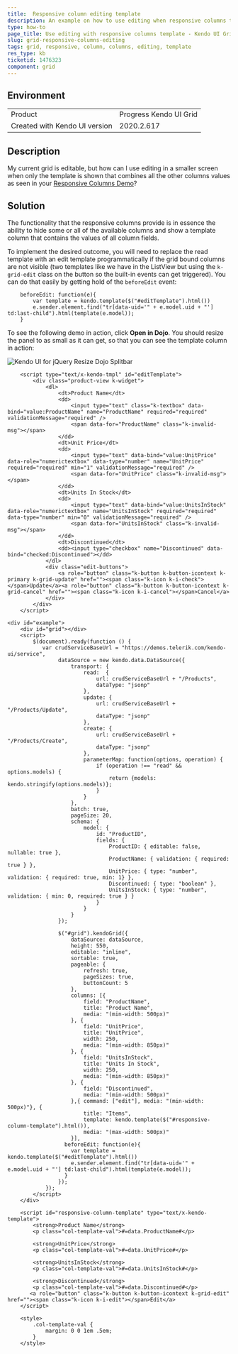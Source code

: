 ```yaml
---
title:  Responsive column editing template
description: An example on how to use editing when responsive columns templates are used in the jQuery Kendo UI Grid.
type: how-to
page_title: Use editing with responsive columns template - Kendo UI Grid for jQuery
slug: grid-responsive-columns-editing
tags: grid, responsive, column, columns, editing, template
res_type: kb
ticketid: 1476323
component: grid
---
```


## Environment

<table>
 <tr>
  <td>Product</td>
  <td>Progress Kendo UI Grid</td>
 </tr>
 <tr>
  <td>Created with Kendo UI version</td>
  <td>2020.2.617</td>
 </tr>
</table>

## Description

My current grid is editable, but how can I use editing in a smaller screen when only the template is shown that combines all the other columns values as seen in your [Responsive Columns Demo](https://demos.telerik.com/kendo-ui/grid/responsive-columns)? 

## Solution

The functionality that the responsive columns provide is in essence the ability to hide some or all of the available columns and show a template column that contains the values of all column fields.

To implement the desired outcome, you will need to replace the read template with an edit template programmatically if the grid bound columns are not visible (two templates like we have in the ListView but using the `k-grid-edit` class on the button so the built-in events can get triggered). You can do that easily by getting hold of the `beforeEdit` event:

```
    beforeEdit: function(e){
        var template = kendo.template($("#editTemplate").html())
        e.sender.element.find("tr[data-uid='" + e.model.uid + "'] td:last-child").html(template(e.model));
    }
```

To see the following demo in action, click **Open in Dojo**. You should resize the panel to as small as it can get, so that you can see the template column in action:

![Kendo UI for jQuery Resize Dojo Splitbar](images/resize-dojo-splitbar-to-see-template.png)

```dojo
    <script type="text/x-kendo-tmpl" id="editTemplate">
        <div class="product-view k-widget">
            <dl>
                <dt>Product Name</dt>
                <dd>
                    <input type="text" class="k-textbox" data-bind="value:ProductName" name="ProductName" required="required" validationMessage="required" />
                    <span data-for="ProductName" class="k-invalid-msg"></span>
                </dd>
                <dt>Unit Price</dt>
                <dd>
                    <input type="text" data-bind="value:UnitPrice" data-role="numerictextbox" data-type="number" name="UnitPrice" required="required" min="1" validationMessage="required" />
                    <span data-for="UnitPrice" class="k-invalid-msg"></span>
                </dd>
                <dt>Units In Stock</dt>
                <dd>
                    <input type="text" data-bind="value:UnitsInStock" data-role="numerictextbox" name="UnitsInStock" required="required" data-type="number" min="0" validationMessage="required" />
                    <span data-for="UnitsInStock" class="k-invalid-msg"></span>
                </dd>
                <dt>Discontinued</dt>
                <dd><input type="checkbox" name="Discontinued" data-bind="checked:Discontinued"></dd>
            </dl>
            <div class="edit-buttons">
                <a role="button" class="k-button k-button-icontext k-primary k-grid-update" href=""><span class="k-icon k-i-check"></span>Update</a><a role="button" class="k-button k-button-icontext k-grid-cancel" href=""><span class="k-icon k-i-cancel"></span>Cancel</a>
            </div>
        </div>
    </script>

<div id="example">
    <div id="grid"></div>
    <script>
        $(document).ready(function () {
           var crudServiceBaseUrl = "https://demos.telerik.com/kendo-ui/service",
                dataSource = new kendo.data.DataSource({
                    transport: {
                        read:  {
                            url: crudServiceBaseUrl + "/Products",
                            dataType: "jsonp"
                        },
                        update: {
                            url: crudServiceBaseUrl + "/Products/Update",
                            dataType: "jsonp"
                        },
                        create: {
                            url: crudServiceBaseUrl + "/Products/Create",
                            dataType: "jsonp"
                        },
                        parameterMap: function(options, operation) {
                            if (operation !== "read" && options.models) {
                                return {models: kendo.stringify(options.models)};
                            }
                        }
                    },
                    batch: true,
                    pageSize: 20,
                    schema: {
                        model: {
                            id: "ProductID",
                            fields: {
                                ProductID: { editable: false, nullable: true },
                                ProductName: { validation: { required: true } },
                                UnitPrice: { type: "number", validation: { required: true, min: 1} },
                                Discontinued: { type: "boolean" },
                                UnitsInStock: { type: "number", validation: { min: 0, required: true } }
                            }
                        }
                    }
                });

                $("#grid").kendoGrid({
                    dataSource: dataSource,
                    height: 550,
                    editable: "inline",
                    sortable: true,
                    pageable: {
                        refresh: true,
                        pageSizes: true,
                        buttonCount: 5
                    },
                    columns: [{
                        field: "ProductName",
                        title: "Product Name",
                        media: "(min-width: 500px)"
                    }, {
                        field: "UnitPrice",
                        title: "UnitPrice",
                        width: 250,
                        media: "(min-width: 850px)"
                    }, {
                        field: "UnitsInStock",
                        title: "Units In Stock",
                        width: 250,
                        media: "(min-width: 850px)"
                    }, {
                        field: "Discontinued",
                        media: "(min-width: 500px)"
                    },{ command: ["edit"], media: "(min-width: 500px)"}, {
                        title: "Items",
                        template: kendo.template($("#responsive-column-template").html()),
                        media: "(max-width: 500px)"
                    }],
                  beforeEdit: function(e){
                    var template = kendo.template($("#editTemplate").html())
                  	e.sender.element.find("tr[data-uid='" + e.model.uid + "'] td:last-child").html(template(e.model));
                  }
                });
            });
        </script>
    </div>

    <script id="responsive-column-template" type="text/x-kendo-template">
        <strong>Product Name</strong>
        <p class="col-template-val">#=data.ProductName#</p>

        <strong>UnitPrice</strong>
        <p class="col-template-val">#=data.UnitPrice#</p>

        <strong>UnitsInStock</strong>
        <p class="col-template-val">#=data.UnitsInStock#</p>

        <strong>Discontinued</strong>
        <p class="col-template-val">#=data.Discontinued#</p>
       <a role="button" class="k-button k-button-icontext k-grid-edit" href=""><span class="k-icon k-i-edit"></span>Edit</a>
    </script>

    <style>
        .col-template-val {
            margin: 0 0 1em .5em;
        }
    </style>
```
